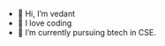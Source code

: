 - 👋 Hi, I’m vedant
- 👀 I love coding
- 🌱 I’m currently pursuing btech in CSE.
  




<!---
555vedant/555vedant is a ✨ special ✨ repository because its `README.md` (this file) appears on your GitHub profile.
You can click the Preview link to take a look at your changes.
--->
